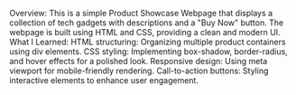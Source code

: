 Overview:
This is a simple Product Showcase Webpage that displays a collection of tech gadgets with descriptions and a "Buy Now" button. The webpage is built using HTML and CSS, providing a clean and modern UI.
What I Learned:
HTML structuring: Organizing multiple product containers using div elements.
CSS styling: Implementing box-shadow, border-radius, and hover effects for a polished look.
Responsive design: Using meta viewport for mobile-friendly rendering.
Call-to-action buttons: Styling interactive elements to enhance user engagement.
